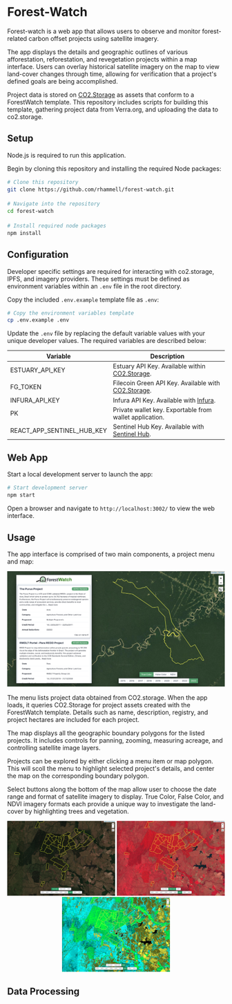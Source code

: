 # Forest-Watch
Forest-watch is a web app that allows users to observe and monitor forest-related carbon offset projects using satellite imagery.

The app displays the details and geographic outlines of various afforestation, reforestation, and revegetation projects within a map interface. Users can overlay historical satellite imagery on the map to view land-cover changes through time, allowing for verification that a project's defined goals are being accomplished.

Project data is stored on [CO2.Storage](https://co2.storage/) as assets that conform to a ForestWatch template. This repository includes scripts for building this template, gathering project data from Verra.org, and uploading the data to co2.storage. 

## Setup
Node.js is required to run this application. 

Begin by cloning this repository and installing the required Node packages: 

```bash
# Clone this repository
git clone https://github.com/rhammell/forest-watch.git

# Navigate into the repository
cd forest-watch

# Install required node packages
npm install
```

## Configuration

Developer specific settings are required for interacting with co2.storage, IPFS, and imagery providers. These settings must be defined as environment variables within an `.env` file in the root directory.

Copy the included `.env.example` template file as `.env`: 

```bash
# Copy the environment variables template
cp .env.example .env
```

Update the `.env` file by replacing the default variable values with your unique developer values. The required variables are described below: 

| Variable                          | Description                                                                       |
|-----------------------------------|-----------------------------------------------------------------------------------|
| ESTUARY_API_KEY            | Estuary API Key. Available within [CO2.Storage](https://co2.storage/).                   |
| FG_TOKEN                   | Filecoin Green API Key. Available with [CO2.Storage](https://co2.storage/).              |
| INFURA_API_KEY             | Infura API Key. Available with [Infura](https://www.infura.io/).                         |
| PK                         | Private wallet key. Exportable from wallet application.                                  |
| REACT_APP_SENTINEL_HUB_KEY | Sentinel Hub Key. Available with [Sentinel Hub](https://www.sentinel-hub.com/).          |

## Web App
Start a local development server to launch the app:

```bash
# Start development server
npm start
```

Open a browser and navigate to `http://localhost:3002/` to view the web interface.

## Usage

The app interface is comprised of two main components, a project menu and map:

<p align="center">
  <img src="img/interface.png" width="800">
</p>

The menu lists project data obtained from CO2.storage. When the app loads, it queries CO2.Storage for project assets created with the ForestWatch template. Details such as name, description, registry, and project hectares are included for each project. 

The map displays all the geographic boundary polygons for the listed projects. It includes controls for panning, zooming, measuring acreage, and controlling satellite image layers. 

Projects can be explored by either clicking a menu item or map polygon. This will scoll the menu to highlight selected project's details, and center the map on the corresponding boundary polygon.

Select buttons along the bottom of the map allow user to choose the date range and format of satellite imagery to display. True Color, False Color, and NDVI imagery formats each provide a unique way to investigate the land-cover by highlighting trees and vegetation. 

<p align="center">
  <img src="img/true-color2.png" width="250px">
  <img src="img/false-color2.png" width="250px">
  <img src="img/ndvi2.png" width="250px">
</p>

## Data Processing